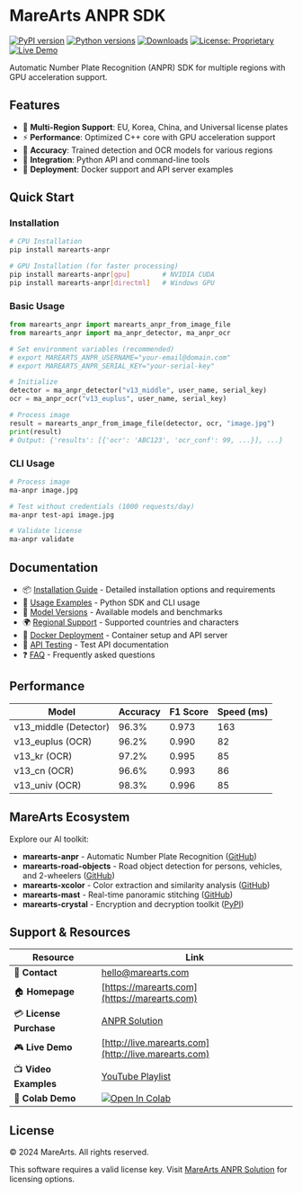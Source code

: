 # MareArts ANPR SDK

[![PyPI version](https://badge.fury.io/py/marearts-anpr.svg)](https://badge.fury.io/py/marearts-anpr)
[![Python versions](https://img.shields.io/pypi/pyversions/marearts-anpr.svg)](https://pypi.org/project/marearts-anpr/)
[![Downloads](https://pepy.tech/badge/marearts-anpr)](https://pepy.tech/project/marearts-anpr)
[![License: Proprietary](https://img.shields.io/badge/License-Proprietary-red.svg)](https://study.marearts.com/p/anpr-lpr-solution.html)
[![Live Demo](https://img.shields.io/badge/demo-live-brightgreen.svg)](http://live.marearts.com)

Automatic Number Plate Recognition (ANPR) SDK for multiple regions with GPU acceleration support.

## Features

- 🚗 **Multi-Region Support**: EU, Korea, China, and Universal license plates
- ⚡ **Performance**: Optimized C++ core with GPU acceleration support
- 🎯 **Accuracy**: Trained detection and OCR models for various regions
- 🔧 **Integration**: Python API and command-line tools
- 🐳 **Deployment**: Docker support and API server examples

## Quick Start

### Installation

```bash
# CPU Installation
pip install marearts-anpr

# GPU Installation (for faster processing)
pip install marearts-anpr[gpu]        # NVIDIA CUDA
pip install marearts-anpr[directml]   # Windows GPU
```

### Basic Usage

```python
from marearts_anpr import marearts_anpr_from_image_file
from marearts_anpr import ma_anpr_detector, ma_anpr_ocr

# Set environment variables (recommended)
# export MAREARTS_ANPR_USERNAME="your-email@domain.com"
# export MAREARTS_ANPR_SERIAL_KEY="your-serial-key"

# Initialize
detector = ma_anpr_detector("v13_middle", user_name, serial_key)
ocr = ma_anpr_ocr("v13_euplus", user_name, serial_key)

# Process image
result = marearts_anpr_from_image_file(detector, ocr, "image.jpg")
print(result)
# Output: {'results': [{'ocr': 'ABC123', 'ocr_conf': 99, ...}], ...}
```

### CLI Usage

```bash
# Process image
ma-anpr image.jpg

# Test without credentials (1000 requests/day)
ma-anpr test-api image.jpg

# Validate license
ma-anpr validate
```

## Documentation

- 📦 [Installation Guide](docs/installation.md) - Detailed installation options and requirements
- 🔧 [Usage Examples](docs/usage.md) - Python SDK and CLI usage
- 🚀 [Model Versions](docs/models.md) - Available models and benchmarks
- 🌍 [Regional Support](docs/regional-support.md) - Supported countries and characters
- 🐳 [Docker Deployment](docs/docker.md) - Container setup and API server
- 🧪 [API Testing](docs/api-testing.md) - Test API documentation
- ❓ [FAQ](docs/faq.md) - Frequently asked questions

## Performance

| Model | Accuracy | F1 Score | Speed (ms) |
|-------|----------|----------|------------|
| v13_middle (Detector) | 96.3% | 0.973 | 163 |
| v13_euplus (OCR) | 96.2% | 0.990 | 82 |
| v13_kr (OCR) | 97.2% | 0.995 | 85 |
| v13_cn (OCR) | 96.6% | 0.993 | 86 |
| v13_univ (OCR) | 98.3% | 0.996 | 85 |

## MareArts Ecosystem

Explore our AI toolkit:

- **marearts-anpr** - Automatic Number Plate Recognition ([GitHub](https://github.com/MareArts/MareArts-ANPR))
- **marearts-road-objects** - Road object detection for persons, vehicles, and 2-wheelers ([GitHub](https://github.com/MareArts/MareArts-Road-Objects))
- **marearts-xcolor** - Color extraction and similarity analysis ([GitHub](https://github.com/MareArts/MareArts-Xcolor))
- **marearts-mast** - Real-time panoramic stitching ([GitHub](https://github.com/MareArts/MareArts-MAST))
- **marearts-crystal** - Encryption and decryption toolkit ([PyPI](https://pypi.org/project/marearts-crystal/))

## Support & Resources

| Resource | Link |
|----------|------|
| 📧 **Contact** | [hello@marearts.com](mailto:hello@marearts.com) |
| 🏠 **Homepage** | [https://marearts.com](https://marearts.com) |
| 💳 **License Purchase** | [ANPR Solution](https://study.marearts.com/p/anpr-lpr-solution.html) |
| 🎮 **Live Demo** | [http://live.marearts.com](http://live.marearts.com) |
| 📺 **Video Examples** | [YouTube Playlist](https://www.youtube.com/playlist?list=PLvX6vpRszMkxJBJf4EjQ5VCnmkjfE59-J) |
| 🧪 **Colab Demo** | [![Open In Colab](https://colab.research.google.com/assets/colab-badge.svg)](https://colab.research.google.com/drive/1zZlueTZ1Le73yOQ3mdJFONxcebKyCgr-?usp=sharing) |

## License

© 2024 MareArts. All rights reserved.

This software requires a valid license key. Visit [MareArts ANPR Solution](https://study.marearts.com/p/anpr-lpr-solution.html) for licensing options.